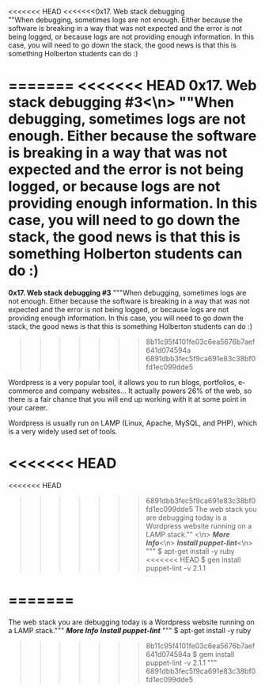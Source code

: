 <<<<<<< HEAD
<<<<<<<0x17. Web stack debugging <br>
""When debugging, sometimes logs are not enough. Either because the software is breaking in a way that was not expected and the error is not being logged, or because logs are not providing enough information. In this case, you will need to go down the stack, the good news is that this is something Holberton students can do :)

>>>>>>> 
=======
<<<<<<< HEAD
**0x17. Web stack debugging #3**<\n>
""When debugging, sometimes logs are not enough. Either because the software is breaking in a way that was not expected and the error is not being logged, or because logs are not providing enough information. In this case, you will need to go down the stack, the good news is that this is something Holberton students can do :)
=======
**0x17. Web stack debugging #3**</n>
"""When debugging, sometimes logs are not enough. Either because the software is breaking in a way that was not expected and the error is not being logged, or because logs are not providing enough information. In this case, you will need to go down the stack, the good news is that this is something Holberton students can do :)
>>>>>>> 8b11c95f4101fe03c6ea5676b7aef641d074594a
>>>>>>> 6891dbb3fec5f9ca691e83c38bf0fd1ec099dde5

Wordpress is a very popular tool, it allows you to run blogs, portfolios, e-commerce and company websites… It actually powers 26% of the web, so there is a fair chance that you will end up working with it at some point in your career.

Wordpress is usually run on LAMP (Linux, Apache, MySQL, and PHP), which is a very widely used set of tools.

<<<<<<< HEAD
=======
<<<<<<< HEAD
>>>>>>> 6891dbb3fec5f9ca691e83c38bf0fd1ec099dde5
The web stack you are debugging today is a Wordpress website running on a LAMP stack."" <\n>
***More Info***<\n>
***Install puppet-lint***<\n>
"""
$ apt-get install -y ruby</n>
<<<<<<< HEAD
$ gen install puppet-lint -v 2.1.1
>>>>>>>
=======
=======
The web stack you are debugging today is a Wordpress website running on a LAMP stack."""
***More Info***</n>
***Install puppet-lint***</n>
"""
$ apt-get install -y ruby
>>>>>>> 8b11c95f4101fe03c6ea5676b7aef641d074594a
$ gem install puppet-lint -v 2.1.1
"""
>>>>>>> 6891dbb3fec5f9ca691e83c38bf0fd1ec099dde5
